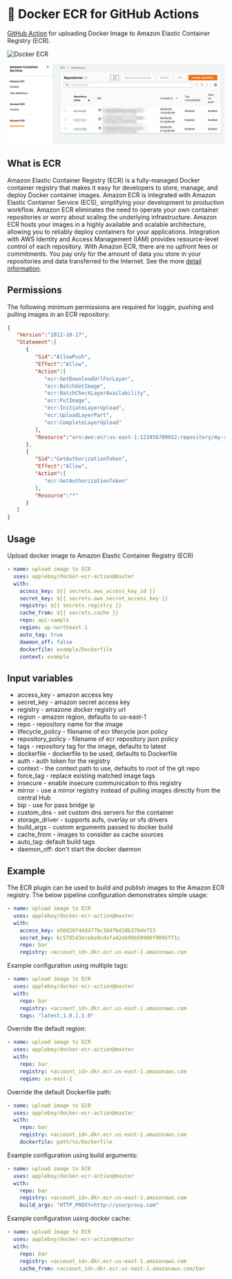 # 🚀 Docker ECR for GitHub Actions

[GitHub Action](https://developer.github.com/actions/) for uploading Docker Image to Amazon Elastic Container Registry (ECR).

![Docker ECR](https://github.com/appleboy/docker-ecr-action/workflows/Docker%20ECR/badge.svg?branch=master&event=push)

![Amazon ECR](./images/Amazon_ECR.png)

## What is ECR

Amazon Elastic Container Registry (ECR) is a fully-managed Docker container registry that makes it easy for developers to store, manage, and deploy Docker container images. Amazon ECR is integrated with Amazon Elastic Container Service (ECS), simplifying your development to production workflow. Amazon ECR eliminates the need to operate your own container repositories or worry about scaling the underlying infrastructure. Amazon ECR hosts your images in a highly available and scalable architecture, allowing you to reliably deploy containers for your applications. Integration with AWS Identity and Access Management (IAM) provides resource-level control of each repository. With Amazon ECR, there are no upfront fees or commitments. You pay only for the amount of data you store in your repositories and data transferred to the Internet. See the more [detail information](https://aws.amazon.com/ecr/).

## Permissions

The following minimum permissions are required for loggin, pushing and pulling images in an ECR repository:

```json
{
   "Version":"2012-10-17",
   "Statement":[
      {
         "Sid":"AllowPush",
         "Effect":"Allow",
         "Action":[
            "ecr:GetDownloadUrlForLayer",
            "ecr:BatchGetImage",
            "ecr:BatchCheckLayerAvailability",
            "ecr:PutImage",
            "ecr:InitiateLayerUpload",
            "ecr:UploadLayerPart",
            "ecr:CompleteLayerUpload"
         ],
         "Resource":"arn:aws:ecr:us-east-1:123456789012:repository/my-repo"
      },
      {
         "Sid":"GetAuthorizationToken",
         "Effect":"Allow",
         "Action":[
            "ecr:GetAuthorizationToken"
         ],
         "Resource":"*"
      }
   ]
}
```

## Usage

Upload docker image to Amazon Elastic Container Registry (ECR)

```yml
- name: upload image to ECR
  uses: appleboy/docker-ecr-action@master
  with:
    access_key: ${{ secrets.aws_access_key_id }}
    secret_key: ${{ secrets.aws_secret_access_key }}
    registry: ${{ secrets.registry }}
    cache_from: ${{ secrets.cache }}
    repo: api-sample
    region: ap-northeast-1
    auto_tag: true
    daemon_off: false
    dockerfile: example/Dockerfile
    context: example
```

## Input variables

* access_key - amazon access key
* secret_key - amazon secret access key
* registry - amazone docker registry url
* region - amazon region, defaults to us-east-1
* repo - repository name for the image
* lifecycle_policy - filename of ecr lifecycle json policy
* repository_policy - filename of ecr repository json policy
* tags - repository tag for the image, defaults to latest
* dockerfile - dockerfile to be used, defaults to Dockerfile
* auth - auth token for the registry
* context - the context path to use, defaults to root of the git repo
* force_tag - replace existing matched image tags
* insecure - enable insecure communication to this registry
* mirror - use a mirror registry instead of pulling images directly from the central Hub
* bip - use for pass bridge ip
* custom_dns - set custom dns servers for the container
* storage_driver - supports aufs, overlay or vfs drivers
* build_args - custom arguments passed to docker build
* cache_from - images to consider as cache sources
* auto_tag: default build tags
* daemon_off: don't start the docker daemon

## Example

The ECR plugin can be used to build and publish images to the Amazon ECR registry. The below pipeline configuration demonstrates simple usage:

```yaml
- name: upload image to ECR
  uses: appleboy/docker-ecr-action@master
  with:
    access_key: a50d28f4dd477bc184fbd10b376de753
    secret_key: bc5785d3ece6a9cdefa42eb99b58986f9095ff1c
    repo: bar
    registry: <account_id>.dkr.ecr.us-east-1.amazonaws.com
```

Example configuration using multiple tags:

```yaml
- name: upload image to ECR
  uses: appleboy/docker-ecr-action@master
  with:
    repo: bar
    registry: <account_id>.dkr.ecr.us-east-1.amazonaws.com
    tags: "latest,1.0.1,1.0"
```

Override the default region:

```yaml
- name: upload image to ECR
  uses: appleboy/docker-ecr-action@master
  with:
    repo: bar
    registry: <account_id>.dkr.ecr.us-east-1.amazonaws.com
    region: us-east-1
```

Override the default Dockerfile path:

```yaml
- name: upload image to ECR
  uses: appleboy/docker-ecr-action@master
  with:
    repo: bar
    registry: <account_id>.dkr.ecr.us-east-1.amazonaws.com
    dockerfile: path/to/Dockerfile
```

Example configuration using build arguments:

```yaml
- name: upload image to ECR
  uses: appleboy/docker-ecr-action@master
  with:
    repo: bar
    registry: <account_id>.dkr.ecr.us-east-1.amazonaws.com
    build_args: "HTTP_PROXY=http://yourproxy.com"
```

Example configuration using docker cache:

```yaml
- name: upload image to ECR
  uses: appleboy/docker-ecr-action@master
  with:
    repo: bar
    registry: <account_id>.dkr.ecr.us-east-1.amazonaws.com
    cache_from: <account_id>.dkr.ecr.us-east-1.amazonaws.com/bar
```
